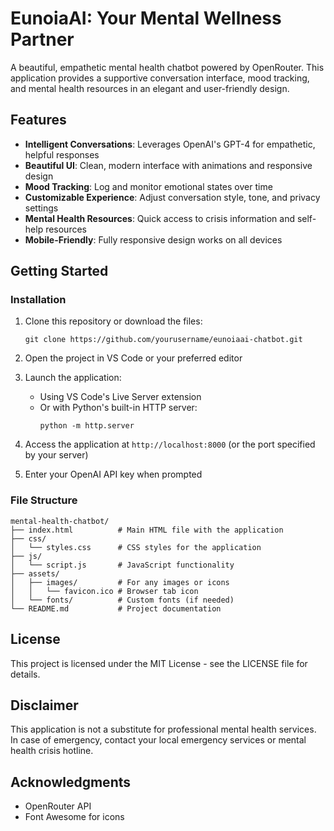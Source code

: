 # EunoiaAI: Your Mental Wellness Partner

A beautiful, empathetic mental health chatbot powered by OpenRouter. This application provides a supportive conversation interface, mood tracking, and mental health resources in an elegant and user-friendly design.


## Features

- **Intelligent Conversations**: Leverages OpenAI's GPT-4 for empathetic, helpful responses
- **Beautiful UI**: Clean, modern interface with animations and responsive design
- **Mood Tracking**: Log and monitor emotional states over time
- **Customizable Experience**: Adjust conversation style, tone, and privacy settings
- **Mental Health Resources**: Quick access to crisis information and self-help resources
- **Mobile-Friendly**: Fully responsive design works on all devices

## Getting Started

### Installation

1. Clone this repository or download the files:
   ```
   git clone https://github.com/yourusername/eunoiaai-chatbot.git
   ```

2. Open the project in VS Code or your preferred editor

3. Launch the application:
   - Using VS Code's Live Server extension
   - Or with Python's built-in HTTP server:
     ```
     python -m http.server
     ```

4. Access the application at `http://localhost:8000` (or the port specified by your server)

5. Enter your OpenAI API key when prompted

### File Structure

```
mental-health-chatbot/
├── index.html          # Main HTML file with the application
├── css/
│   └── styles.css      # CSS styles for the application
├── js/
│   └── script.js       # JavaScript functionality
├── assets/
│   ├── images/         # For any images or icons
│   │   └── favicon.ico # Browser tab icon
│   └── fonts/          # Custom fonts (if needed)
└── README.md           # Project documentation
```

## License

This project is licensed under the MIT License - see the LICENSE file for details.

## Disclaimer

This application is not a substitute for professional mental health services. In case of emergency, contact your local emergency services or mental health crisis hotline.

## Acknowledgments

- OpenRouter API
- Font Awesome for icons

